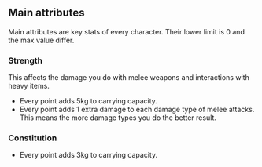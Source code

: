 ## Main attributes

Main attributes are key stats of every character. Their lower limit is 0 and the max value differ.

### Strength

This affects the damage you do with melee weapons and interactions with heavy items.

- Every point adds 5kg to carrying capacity.
- Every point adds 1 extra damage to each damage type of melee attacks.
  This means the more damage types you do the better result.

### Constitution
- Every point adds 3kg to carrying capacity.
